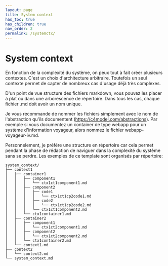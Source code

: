 ```yaml
---
layout: page
title: System context
has_toc: true
has_children: true
nav_order: 2
permalink: /systemctx/
---
```


# System context

En fonction de la complexité du système, on peux tout à fait créer plusieurs contextes. C'est un choix d'architecture arbitraire. Toutefois un seul contexte permet de capter de nombreux cas d'usage déjà très complexes.

D'un point de vue structure des fichiers markdown, vous pouvez les placer à plat ou dans une arborescence de répertoire. Dans tous les cas, chaque fichier .md doit avoir un nom unique.

Je vous recommande de nommer les fichiers simplement avec le nom de l'abstraction qu'ils documentent (<https://c4model.com/abstractions>). Par exemple si vous documentez un container de type webapp pour un système d'information voyageur, alors nommez le fichier webapp-voyageur-iv.md.

Personnelement, je préfère une structure en répertoire car cela permet pendant la phase de rédaction de naviguer dans la complexité du système sans se perdre.
Les exemples de ce template sont organisés par répertoire:

```plaintext
system_context/
├── context1
│   ├── container1
│   │   ├── component1
│   │   │   └── ctx1ct1component1.md
│   │   ├── component2
│   │   │   ├── code1
│   │   │   │   └── ctx1ct1cp2code1.md
│   │   │   ├── code2
│   │   │   │   └── ctx1ct1cp2code2.md
│   │   │   └── ctx1ct1component2.md
│   │   └── ctx1container1.md
│   ├── container2
│   │   ├── component1
│   │   │   └── ctx1ct2component1.md
│   │   ├── component2
│   │   │   └── ctx1ct2component2.md
│   │   └── ctx1container2.md
│   └── context1.md
├── context2
│   └── context2.md
└── system_context.md
```